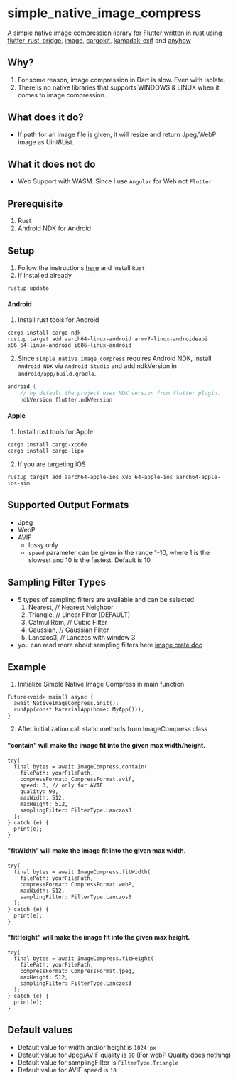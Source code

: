 # simple_native_image_compress

A simple native image compression library for Flutter written in rust using [flutter_rust_bridge][1], [image][2], [cargokit][3], [kamadak-exif][4] and [anyhow][5]

## Why?

1. For some reason, image compression in Dart is slow. Even with isolate.
2. There is no native libraries that supports WINDOWS & LINUX when it comes to image compression.

## What does it do?

- If path for an image file is given, it will resize and return Jpeg/WebP image as Uint8List.

## What it does not do

- Web Support with WASM. Since I use `Angular` for Web not `Flutter`

## Prerequisite

1. Rust
2. Android NDK for Android

## Setup

1. Follow the instructions [here][6] and install `Rust`
2. If installed already
```shell
rustup update
```

#### Android 
1. Install rust tools for Android
```shell
cargo install cargo-ndk
rustup target add aarch64-linux-android armv7-linux-androideabi x86_64-linux-android i686-linux-android
```
2. Since `simple_native_image_compress` requires Android NDK, install `Android NDK` via `Android Studio` and add ndkVersion in `android/app/build.gradle`.
```groovy
android {
    // by default the project uses NDK version from flutter plugin.
    ndkVersion flutter.ndkVersion
```

#### Apple
1. Install rust tools for Apple
```shell
cargo install cargo-xcode
cargo install cargo-lipo
```
2. If you are targeting iOS
```shell
rustup target add aarch64-apple-ios x86_64-apple-ios aarch64-apple-ios-sim
```

## Supported Output Formats

- Jpeg
- WebP
- AVIF
  - lossy only
  - `speed` parameter can be given in the range 1-10, where 1 is the slowest and 10 is the fastest. Default is 10


## Sampling Filter Types

- 5 types of sampling filters are available and can be selected
  1. Nearest, // Nearest Neighbor
  2. Triangle, // Linear Filter (DEFAULT)
  3. CatmullRom, // Cubic Filter
  4. Gaussian, // Gaussian Filter
  5. Lanczos3, // Lanczos with window 3
- you can read more about sampling filters here [image crate doc][7]

## Example

1. Initialize Simple Native Image Compress in main function
```shell
Future<void> main() async {
  await NativeImageCompress.init();
  runApp(const MaterialApp(home: MyApp()));
}
```

2. After initialization call static methods from ImageCompress class

#### "contain" will make the image fit into the given max width/height.
```shell
try{
  final bytes = await ImageCompress.contain(
    filePath: yourFilePath,
    compressFormat: CompressFormat.avif,
    speed: 3, // only for AVIF
    quality: 90,
    maxWidth: 512,
    maxHeight: 512,
    samplingFilter: FilterType.Lanczos3
  );
} catch (e) {
  print(e);
}
```

#### "fitWidth" will make the image fit into the given max width.
```shell
try{
  final bytes = await ImageCompress.fitWidth(
    filePath: yourFilePath,
    compressFormat: CompressFormat.webP,
    maxWidth: 512,
    samplingFilter: FilterType.Lanczos3
  );
} catch (e) {
  print(e);
}
```

#### "fitHeight" will make the image fit into the given max height.
```shell
try{
  final bytes = await ImageCompress.fitHeight(
    filePath: yourFilePath,
    compressFormat: CompressFormat.jpeg,
    maxHeight: 512,
    samplingFilter: FilterType.Lanczos3
  );
} catch (e) {
  print(e);
}
```

## Default values

- Default value for width and/or height is `1024 px`
- Default value for Jpeg/AVIF quality is `80` (For webP Quality does nothing)
- Default value for samplingFilter is `FilterType.Triangle`
- Default value for AVIF speed is `10`

[1]: <https://github.com/fzyzcjy/flutter_rust_bridge> "flutter rust bridge github"
[2]: <https://github.com/image-rs/image> "rust image crate github"
[3]: <https://github.com/irondash/cargokit> "cargokit github"
[4]: <https://github.com/kamadak/exif-rs> "exif-rs github"
[5]: <https://github.com/dtolnay/anyhow> "Anyhow ¯\_(°ペ)_/¯"
[6]: <https://www.rust-lang.org/tools/install> "rust install page"
[7]: <https://docs.rs/image/latest/image/imageops/enum.FilterType.html> "sampling filters page"